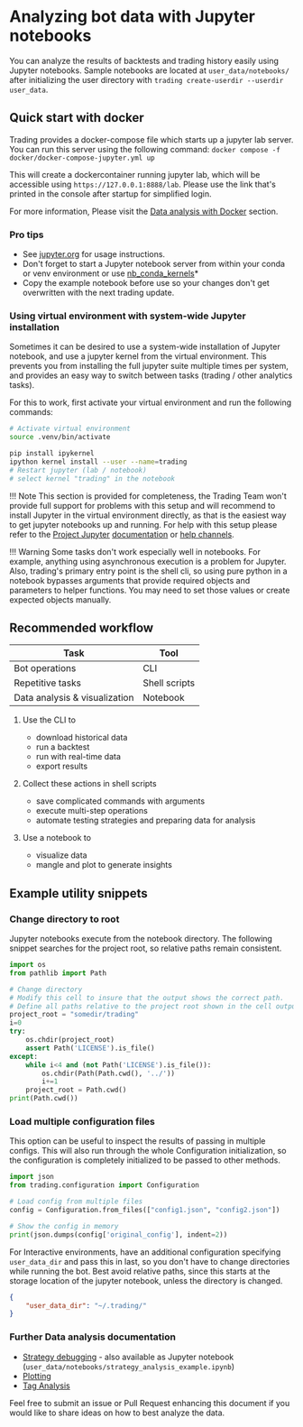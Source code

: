 # Analyzing bot data with Jupyter notebooks

You can analyze the results of backtests and trading history easily using Jupyter notebooks. Sample notebooks are located at `user_data/notebooks/` after initializing the user directory with `trading create-userdir --userdir user_data`.

## Quick start with docker

Trading provides a docker-compose file which starts up a jupyter lab server.
You can run this server using the following command: `docker compose -f docker/docker-compose-jupyter.yml up`

This will create a dockercontainer running jupyter lab, which will be accessible using `https://127.0.0.1:8888/lab`.
Please use the link that's printed in the console after startup for simplified login.

For more information, Please visit the [Data analysis with Docker](docker_quickstart.md#data-analayis-using-docker-compose) section.

### Pro tips

* See [jupyter.org](https://jupyter.org/documentation) for usage instructions.
* Don't forget to start a Jupyter notebook server from within your conda or venv environment or use [nb_conda_kernels](https://github.com/Anaconda-Platform/nb_conda_kernels)*
* Copy the example notebook before use so your changes don't get overwritten with the next trading update.

### Using virtual environment with system-wide Jupyter installation

Sometimes it can be desired to use a system-wide installation of Jupyter notebook, and use a jupyter kernel from the virtual environment.
This prevents you from installing the full jupyter suite multiple times per system, and provides an easy way to switch between tasks (trading / other analytics tasks).

For this to work, first activate your virtual environment and run the following commands:

``` bash
# Activate virtual environment
source .venv/bin/activate

pip install ipykernel
ipython kernel install --user --name=trading
# Restart jupyter (lab / notebook)
# select kernel "trading" in the notebook
```

!!! Note
    This section is provided for completeness, the Trading Team won't provide full support for problems with this setup and will recommend to install Jupyter in the virtual environment directly, as that is the easiest way to get jupyter notebooks up and running. For help with this setup please refer to the [Project Jupyter](https://jupyter.org/) [documentation](https://jupyter.org/documentation) or [help channels](https://jupyter.org/community).

!!! Warning
    Some tasks don't work especially well in notebooks. For example, anything using asynchronous execution is a problem for Jupyter. Also, trading's primary entry point is the shell cli, so using pure python in a notebook bypasses arguments that provide required objects and parameters to helper functions. You may need to set those values or create expected objects manually.

## Recommended workflow

| Task | Tool |
  --- | ---
Bot operations | CLI
Repetitive tasks | Shell scripts
Data analysis & visualization | Notebook

1. Use the CLI to

    * download historical data
    * run a backtest
    * run with real-time data
    * export results

1. Collect these actions in shell scripts

    * save complicated commands with arguments
    * execute multi-step operations
    * automate testing strategies and preparing data for analysis

1. Use a notebook to

    * visualize data
    * mangle and plot to generate insights

## Example utility snippets

### Change directory to root

Jupyter notebooks execute from the notebook directory. The following snippet searches for the project root, so relative paths remain consistent.

```python
import os
from pathlib import Path

# Change directory
# Modify this cell to insure that the output shows the correct path.
# Define all paths relative to the project root shown in the cell output
project_root = "somedir/trading"
i=0
try:
    os.chdir(project_root)
    assert Path('LICENSE').is_file()
except:
    while i<4 and (not Path('LICENSE').is_file()):
        os.chdir(Path(Path.cwd(), '../'))
        i+=1
    project_root = Path.cwd()
print(Path.cwd())
```

### Load multiple configuration files

This option can be useful to inspect the results of passing in multiple configs.
This will also run through the whole Configuration initialization, so the configuration is completely initialized to be passed to other methods.

``` python
import json
from trading.configuration import Configuration

# Load config from multiple files
config = Configuration.from_files(["config1.json", "config2.json"])

# Show the config in memory
print(json.dumps(config['original_config'], indent=2))
```

For Interactive environments, have an additional configuration specifying `user_data_dir` and pass this in last, so you don't have to change directories while running the bot.
Best avoid relative paths, since this starts at the storage location of the jupyter notebook, unless the directory is changed.

``` json
{
    "user_data_dir": "~/.trading/"
}
```

### Further Data analysis documentation

* [Strategy debugging](strategy_analysis_example.md) - also available as Jupyter notebook (`user_data/notebooks/strategy_analysis_example.ipynb`)
* [Plotting](plotting.md)
* [Tag Analysis](advanced-backtesting.md)

Feel free to submit an issue or Pull Request enhancing this document if you would like to share ideas on how to best analyze the data.
